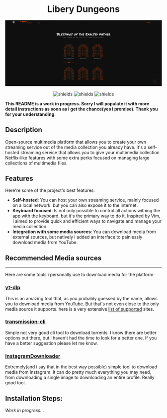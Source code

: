 <h1 align="center" id="title">Libery Dungeons</h1>

<p align="center">
    <img src="https://raw.githubusercontent.com/Gerardo115pp/LiberyDungeon/refs/heads/master/Docs/resources/app_screenshots/dungeons_screenshot.png" alt="project-image">
</p>

<p align="center">
    <img src="https://img.shields.io/badge/Arch_Linux-1793D1?style=for-the-badge&amp;logo=arch-linux&amp;logoColor=white" alt="shields">
    <img src="https://img.shields.io/badge/Linux-FCC624?style=for-the-badge&amp;logo=linux&amp;logoColor=black" alt="shields">
    <img src="https://img.shields.io/badge/Go-00ADD8?style=for-the-badge&amp;logo=go&amp;logoColor=white" alt="shields">
</p>

**This README is a work in progress. Sorry I will populate it with more detail instructions as soon as i get the chance(yes i promise). Thank you for your understanding.**

## Description
Open-source multimedia platform that allows you to create your own streaming service out of the media collection you already have. It's a self-hosted streaming service that allows you to give your multimedia collection Netflix-like features with some extra perks focused on managing large collections of multimedia files.

    
## Features
Here're some of the project's best features:

- **Self-hosted**: You can host your own streaming service, mainly focused on a local network. but you can also expose it to the internet.
- **Keyboard focused**: Is not only possible to control all actions withing the app with the keyboard, but it's the primary way to do it. Inspired by Vim, I aimed to provide quick and efficient ways to navigate and manage your media collection.
- **Integration with some media sources**: You can download media from external sources, but natively I added an interface to painlessly download media from YouTube.

## Recommended Media sources
---

Here are some tools i personally use to download media for the platform:

### [yt-dlp](https://github.com/yt-dlp/yt-dlp)
This is an amazing tool that, as you probably guessed by the name, allows you to download media from YouTube. But that's not even close to the only media source it supports. here is a very extensive [list of supported](https://github.com/yt-dlp/yt-dlp/blob/master/supportedsites.md) sites.
### [transmission-cli](https://wiki.archlinux.org/title/Transmission)
Simple not very good cli tool to download torrents. I know there are better options out there, but i haven't had the time to look for a better one. If you have a better suggestion please let me know.
### [InstagramDownloader](https://github.com/igdownloader/InstagramDownloader)
Extremely(and i say that in the best way possible) simple tool to download media from Instagram. It can do pretty much everything you may need, from downloading a single image to downloading an entire profile. Really good tool.

## Installation Steps:


*Work in progress...*